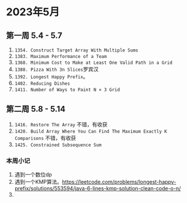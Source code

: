 # 2023年5月

## 第一周 5.4 - 5.7
1. `1354. Construct Target Array With Multiple Sums`
2. `1383. Maximum Performance of a Team`
3. `1368. Minimum Cost to Make at Least One Valid Path in a Grid`
4. `1388. Pizza With 3n Slices`罗宾汉
5. `1392. Longest Happy Prefix`。
6. `1402. Reducing Dishes`
7. `1411. Number of Ways to Paint N × 3 Grid`


## 第二周 5.8 - 5.14
1. `1416. Restore The Array` 不错，有收获
2. `1420. Build Array Where You Can Find The Maximum Exactly K Comparisons` 不错，有收获
3. `1425. Constrained Subsequence Sum`
### 本周小记
1. 遇到一个数位dp
2. 遇到一个KMP算法。https://leetcode.com/problems/longest-happy-prefix/solutions/553594/java-6-lines-kmp-solution-clean-code-o-n/
3. 
